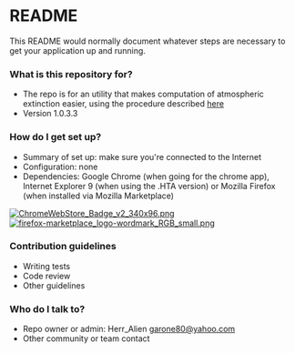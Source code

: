# README #

This README would normally document whatever steps are necessary to get your application up and running.

### What is this repository for? ###

* The repo is for an utility that makes computation of atmospheric extinction easier, using the procedure described [here](https://docs.google.com/document/d/18RcrzoP0-Xy8_-xsWbnwWAj2m1lAL5WrHUm5S-Neu7Y/edit?usp=sharing)
* Version 1.0.3.3

### How do I get set up? ###

* Summary of set up: make sure you're connected to the Internet
* Configuration: none
* Dependencies: Google Chrome (when going for the chrome app), Internet Explorer 9 (when using the .HTA version) or Mozilla Firefox (when installed via Mozilla Marketplace)

[![ChromeWebStore_Badge_v2_340x96.png](https://bitbucket.org/repo/EqEnzq/images/671448342-ChromeWebStore_Badge_v2_340x96.png)](https://chrome.google.com/webstore/detail/extinction-o-meter/baigpaagflhnakaihppjcphpjkmnpjll)
[![firefox-marketplace_logo-wordmark_RGB_small.png](https://bitbucket.org/repo/EqEnzq/images/1731827097-firefox-marketplace_logo-wordmark_RGB_small.png)](https://marketplace.firefox.com/app/extinction-o-meter/)

### Contribution guidelines ###

* Writing tests
* Code review
* Other guidelines

### Who do I talk to? ###

* Repo owner or admin: Herr_Alien <garone80@yahoo.com>
* Other community or team contact